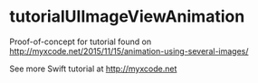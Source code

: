 # tutorialUIImageViewAnimation

Proof-of-concept for tutorial found on http://myxcode.net/2015/11/15/animation-using-several-images/

See more Swift tutorial at http://myxcode.net

